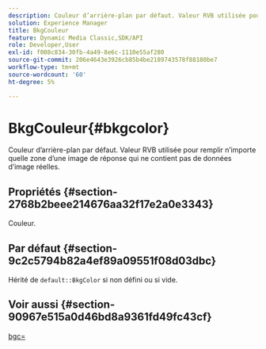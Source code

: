 ```yaml
---
description: Couleur d’arrière-plan par défaut. Valeur RVB utilisée pour remplir n’importe quelle zone d’une image de réponse qui ne contient pas de données d’image réelles.
solution: Experience Manager
title: BkgCouleur
feature: Dynamic Media Classic,SDK/API
role: Developer,User
exl-id: f008c834-30fb-4a49-8e6c-1110e55af280
source-git-commit: 206e4643e3926cb85b4be2189743578f88180be7
workflow-type: tm+mt
source-wordcount: '60'
ht-degree: 5%

---
```


# BkgCouleur{#bkgcolor}

Couleur d’arrière-plan par défaut. Valeur RVB utilisée pour remplir n’importe quelle zone d’une image de réponse qui ne contient pas de données d’image réelles.

## Propriétés {#section-2768b2beee214676aa32f17e2a0e3343}

Couleur.

## Par défaut {#section-9c2c5794b82a4ef89a09551f08d03dbc}

Hérité de `default::BkgColor` si non défini ou si vide.

## Voir aussi {#section-90967e515a0d46bd8a9361fd49fc43cf}

[bgc=](../../../../../is-api/http-ref/image-serving-api-ref/c-http-protocol-reference/c-command-reference/r-bgc.md#reference-53376175f617446fbe5c69120f834b88)
